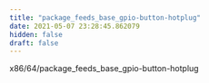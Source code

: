 ```yaml
---
title: "package_feeds_base_gpio-button-hotplug"
date: 2021-05-07 23:28:45.862079
hidden: false
draft: false
---
```


x86/64/package_feeds_base_gpio-button-hotplug

